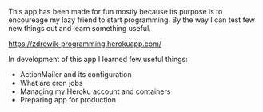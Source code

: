 This app has been made for fun mostly because its purpose is to encoureage my lazy friend to start programming. By
the way I can test few new things out and learn something useful.

https://zdrowik-programming.herokuapp.com/


In development of this app I learned few useful things:
- ActionMailer and its configuration
- What are cron jobs
- Managing my Heroku account and containers
- Preparing app for production

